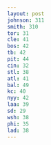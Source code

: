 ```yaml
---
layout: post
johnson: 311
smith: 310
tor: 31
cle: 41
bos: 42
tb: 42
pit: 44
cin: 32
stl: 38
atl: 41
bal: 49
kc: 40
nyy: 42
laa: 39
sd: 29
wsh: 38
phi: 35
lad: 38
---
```

